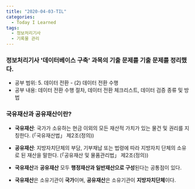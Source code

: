 ```yaml
---
title: "2020-04-03-TIL"
categories:
  - Today I Learned
tags:
  - 정보처리기사
  - 기록물 관리
---
```


### 정보처리기사 '데이터베이스 구축' 과목의 기출 문제를 기출 문제를 정리했다.
- 공부 범위: 5. 데이터 전환 - (2) 데이터 전환 수행
- 공부 내용: 데이터 전환 수행 절차, 데이터 전환 체크리스트, 데이터 검증 종류 및 방법

### 국유재산과 공유재산이란?
- **국유재산**: 국가가 소유하는 현금 이외의 모든 재산적 가치가 있는 물건 및 권리를 지칭한다. 
(「국유재산법」 제2조(정의))
- **공유재산**: 지방자치단체의 부담, 기부채납 또는 법령에 따라 지방자치 단체의 소유로 된 재산을 말한다. 
(「공유재산 및 물품관리법」 제2조(정의))

- **국유재산**과 **공유재산** 모두 **행정재산과 일반재산으로 구성**된다는 공통점이 있다.
- **국유재산**은 소유기관이 **국가**이며, **공유재산**은 소유기관이 **지방자치단체**이다.
